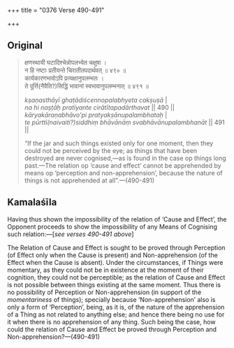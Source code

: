 +++
title = "0376 Verse 490-491"

+++
## Original 
>
> क्षणस्थायी घटादिश्चेन्नोपलभ्येत चक्षुषा ।  
> न हि नष्टाः प्रतीयन्ते चिरातीतपदार्थवत् ॥ ४९० ॥  
> कार्यकारणभावोऽपि प्रत्यक्षानुपलम्भतः ।  
> ते पूर्त्ति(नैवैति?)सिद्धिं भावानां स्वभावानुपलम्भनात् ॥ ४९१ ॥ 
>
> *kṣaṇasthāyī ghaṭādiścennopalabhyeta cakṣuṣā* \|  
> *na hi naṣṭāḥ pratīyante cirātītapadārthavat* \|\| 490 \|\|  
> *kāryakāraṇabhāvo'pi pratyakṣānupalambhataḥ* \|  
> *te pūrtti(naivaiti?)siddhiṃ bhāvānāṃ svabhāvānupalambhanāt* \|\| 491 \|\| 
>
> “If the jar and such things existed only for one moment, then they could not be perceived by the eye; as things that have been destroyed are never cognised,—as is found in the case op things long past.—The relation op ‘cause and effect’ cannot be apprehended by means op ‘perception and non-apprehension’, because the nature of things is not apprehended at all”.—(490-491)



## Kamalaśīla

Having thus shown the impossibility of the relation of ‘Cause and Effect’, the Opponent proceeds to show the impossibility of any Means of Cognising such relation:—[*see verses 490-491 above*]

The Relation of Cause and Effect is sought to be proved through Perception (of Effect only when the Cause is present) and Non-apprehension (of the Effect when the Cause is absent). Under the circumstances, if Things were momentary, as they could not be in existence at the moment of their cognition, they could not be perceptible; as the relation of Cause and Effect is not possible between things existing at the same moment. Thus there is no possibility of Perception or Non-apprehension (in support of the *momentariness* of things); specially because ‘Non-apprehension’ also is only a form of ‘Perception’, being, as it is, of the nature of the apprehension of a Thing as not related to anything else; and hence there being no use for it when there is no apprehension of any thing. Such being the case, how could the relation of Cause and Effect be proved through Perception and Non-apprehension?—(490-491)


